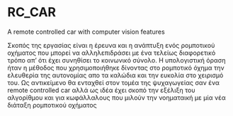 # RC_CAR
A remote controlled car with computer vision features

Σκοπός της εργασίας είναι η έρευνα και η ανάπτυξη ενός ρομποτικού οχήματος που μπορεί να αλληλεπιδράσει με ένα τελείως διαφορετικό τρόπο απ’ ότι έχει συνηθίσει το κοινωνικό σύνολο. Η υπολογιστική όραση ήταν η μέθοδος που χρησιμοποιήθηκε δίνοντας στο ρομποτικό όχημα την ελευθερία της αυτονομίας απο τα καλώδια και την ευκολία στο χειρισμό του. Ως αντικείμενο θα ενταχθεί στον τομέα της ψυχαγωγείας σαν ένα remote controlled car αλλά ως ιδέα έχει σκοπό την εξέλιξη του αλγορίθμου και για κωφάλλαλους που μιλούν την νοηματαική με μία νέα διάταξη ρομποτικού οχήματος
